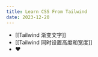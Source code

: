 ```yaml
---
title: Learn CSS From Tailwind
date: 2023-12-20
---
```


- [[Tailwind 渐变文字]]
- [[Tailwind 同时设置高度和宽度]]
- ❤️

